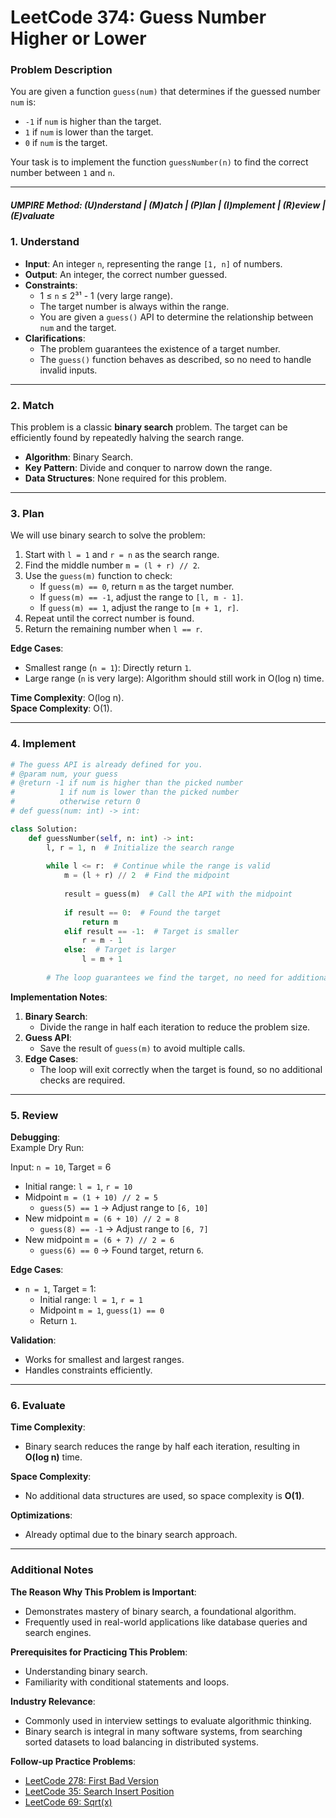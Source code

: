 
# LeetCode 374: Guess Number Higher or Lower

### Problem Description

You are given a function `guess(num)` that determines if the guessed number `num` is:
- `-1` if `num` is higher than the target.
- `1` if `num` is lower than the target.
- `0` if `num` is the target.

Your task is to implement the function `guessNumber(n)` to find the correct number between `1` and `n`.

---

##### UMPIRE Method: (U)nderstand | (M)atch | (P)lan | (I)mplement | (R)eview | (E)valuate

### 1. Understand

- **Input**: An integer `n`, representing the range `[1, n]` of numbers.
- **Output**: An integer, the correct number guessed.
- **Constraints**:
  - 1 ≤ `n` ≤ 2³¹ - 1 (very large range).
  - The target number is always within the range.
  - You are given a `guess()` API to determine the relationship between `num` and the target.
- **Clarifications**:
  - The problem guarantees the existence of a target number.
  - The `guess()` function behaves as described, so no need to handle invalid inputs.

---

### 2. Match

This problem is a classic **binary search** problem. The target can be efficiently found by repeatedly halving the search range. 

- **Algorithm**: Binary Search.
- **Key Pattern**: Divide and conquer to narrow down the range.
- **Data Structures**: None required for this problem.

---

### 3. Plan

We will use binary search to solve the problem:
1. Start with `l = 1` and `r = n` as the search range.
2. Find the middle number `m = (l + r) // 2`.
3. Use the `guess(m)` function to check:
   - If `guess(m) == 0`, return `m` as the target number.
   - If `guess(m) == -1`, adjust the range to `[l, m - 1]`.
   - If `guess(m) == 1`, adjust the range to `[m + 1, r]`.
4. Repeat until the correct number is found.
5. Return the remaining number when `l == r`.

**Edge Cases**:
- Smallest range (`n = 1`): Directly return `1`.
- Large range (`n` is very large): Algorithm should still work in O(log n) time.

**Time Complexity**: O(log n).  
**Space Complexity**: O(1).

---

### 4. Implement

```python
# The guess API is already defined for you.
# @param num, your guess
# @return -1 if num is higher than the picked number
#          1 if num is lower than the picked number
#          otherwise return 0
# def guess(num: int) -> int:

class Solution:
    def guessNumber(self, n: int) -> int:
        l, r = 1, n  # Initialize the search range
        
        while l <= r:  # Continue while the range is valid
            m = (l + r) // 2  # Find the midpoint
            
            result = guess(m)  # Call the API with the midpoint
            
            if result == 0:  # Found the target
                return m
            elif result == -1:  # Target is smaller
                r = m - 1
            else:  # Target is larger
                l = m + 1
        
        # The loop guarantees we find the target, no need for additional return
```

**Implementation Notes**:
1. **Binary Search**:
   - Divide the range in half each iteration to reduce the problem size.
2. **Guess API**:
   - Save the result of `guess(m)` to avoid multiple calls.
3. **Edge Cases**:
   - The loop will exit correctly when the target is found, so no additional checks are required.

---

### 5. Review

**Debugging**:  
Example Dry Run:

Input: `n = 10`, Target = 6  
- Initial range: `l = 1`, `r = 10`
- Midpoint `m = (1 + 10) // 2 = 5`
  - `guess(5) == 1` → Adjust range to `[6, 10]`
- New midpoint `m = (6 + 10) // 2 = 8`
  - `guess(8) == -1` → Adjust range to `[6, 7]`
- New midpoint `m = (6 + 7) // 2 = 6`
  - `guess(6) == 0` → Found target, return `6`.

**Edge Cases**:
- `n = 1`, Target = 1:
  - Initial range: `l = 1`, `r = 1`
  - Midpoint `m = 1`, `guess(1) == 0`
  - Return `1`.

**Validation**:
- Works for smallest and largest ranges.
- Handles constraints efficiently.

---

### 6. Evaluate

**Time Complexity**:  
- Binary search reduces the range by half each iteration, resulting in **O(log n)** time.

**Space Complexity**:  
- No additional data structures are used, so space complexity is **O(1)**.

**Optimizations**:  
- Already optimal due to the binary search approach.

---

### Additional Notes

**The Reason Why This Problem is Important**:
- Demonstrates mastery of binary search, a foundational algorithm.
- Frequently used in real-world applications like database queries and search engines.

**Prerequisites for Practicing This Problem**:
- Understanding binary search.
- Familiarity with conditional statements and loops.

**Industry Relevance**:
- Commonly used in interview settings to evaluate algorithmic thinking.
- Binary search is integral in many software systems, from searching sorted datasets to load balancing in distributed systems.

**Follow-up Practice Problems**:
- [LeetCode 278: First Bad Version](https://leetcode.com/problems/first-bad-version/)
- [LeetCode 35: Search Insert Position](https://leetcode.com/problems/search-insert-position/)
- [LeetCode 69: Sqrt(x)](https://leetcode.com/problems/sqrtx/)
